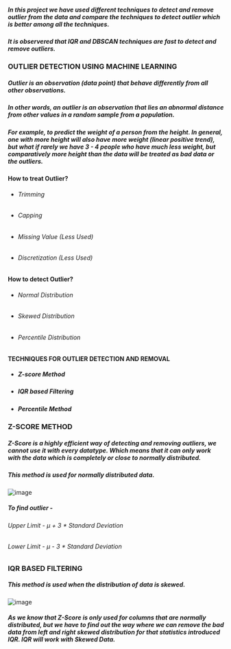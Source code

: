 ##### In this project we have used different techniques to detect and remove outlier from the data and compare the techniques to detect outlier which is better among all the techniques. 
##### It is observered that IQR and DBSCAN techniques are fast to detect and remove outliers.

### OUTLIER DETECTION USING MACHINE LEARNING
##### Outlier is an observation (data point) that behave differently from all other observations.
##### In other words, an outlier is an observation that lies an abnormal distance from other values in a random sample from a population.
##### For example, to predict the weight of a person from the height. In general, one with more height will also have more weight (linear positive trend), but what if rarely we have 3 - 4 people who have much less weight, but comparatively more height than the data will be treated as bad data or the outliers.

#### How to treat Outlier?
+ ###### Trimming
- ###### Capping
* ###### Missing Value (Less Used)    
+ ###### Discretization (Less Used)

#### How to detect Outlier?
+ ###### Normal Distribution
- ###### Skewed Distribution
* ###### Percentile Distribution

#### TECHNIQUES FOR OUTLIER DETECTION AND REMOVAL
+ ##### Z-score Method
- ##### IQR based Filtering
* ##### Percentile Method

### Z-SCORE METHOD
##### Z-Score is a highly efficient way of detecting and removing outliers, we cannot use it with every datatype. Which means that it can only work with the data which is completely or close to normally distributed.
##### This method is used for normally distributed data.
![image](https://github.com/niha-sha0/Outlier-Detection-using-Machine-Learning/assets/87136913/a315453d-6ec6-4a22-a240-ebe9d7643da4)

##### To find outlier - 
###### Upper Limit - µ + 3 * Standard Deviation
###### Lower Limit - µ - 3 * Standard Deviation

### IQR BASED FILTERING
##### This method is used when the distribution of data is skewed.
![image](https://github.com/niha-sha0/Outlier-Detection-using-Machine-Learning/assets/87136913/8b04dda3-2c68-4d42-86db-5bab17e7c5c5)
##### As we know that Z-Score is only used for columns that are normally distributed, but we have to find out the way where we can remove the bad data from left and right skewed distribution for that statistics introduced IQR. IQR will work with Skewed Data.

